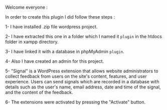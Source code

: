 Welcome everyone :

In order to create this plugin I did follow these steps :

1- I have installed .zip file wordpress project.

2- I have extracted this one in a folder which I named it `plugin` in the htdocs folder in xampp directory.

3- I have linked it with a database in phpMyAdmin `plugin`.

4- Also I have created an admin for this project.

5- "Signal" is a WordPress extension that allows website administrators to collect feedback from users on the site's content, features, and user experience. Users can send signals which are recorded in a database with details such as the user's name, email address, date and time of the signal, and the content of the feedback.

6- The extensions were activated by pressing the "Activate" button.
